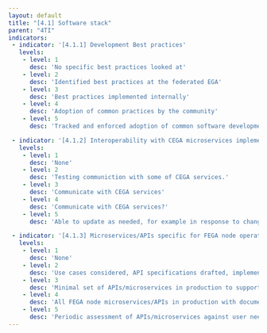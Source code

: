 ```yaml
---
layout: default
title: "[4.1] Software stack"
parent: "4TI"
indicators:
 - indicator: '[4.1.1] Development Best practices'
   levels:
    - level: 1
      desc: 'No specific best practices looked at'
    - level: 2
      desc: 'Identified best practices at the federated EGA'
    - level: 3  
      desc: 'Best practices implemented internally'
    - level: 4
      desc: 'Adoption of common practices by the community'
    - level: 5
      desc: 'Tracked and enforced adoption of common software development best practices'

 - indicator: '[4.1.2] Interoperability with CEGA microservices implemented (e.g. permissions API, submission API)'
   levels:
    - level: 1
      desc: 'None'
    - level: 2
      desc: 'Testing communiction with some of CEGA services.'
    - level: 3  
      desc: 'Communicate with CEGA services'
    - level: 4
      desc: 'Communicate with CEGA services?'
    - level: 5
      desc: 'Able to update as needed, for example in response to changes in community standards (e.g. GA4GH passports) in the framework of the Federated EGA ecosystem.'

 - indicator: '[4.1.3] Microservices/APIs specific for FEGA node operations implemented'
   levels:
    - level: 1
      desc: 'None'
    - level: 2
      desc: 'Use cases considered, API specifications drafted, implementation in progress'
    - level: 3  
      desc: 'Minimal set of APIs/microservices in production to support core FEGA node services. Additional APIs/microservices being developed/tested.'
    - level: 4
      desc: 'All FEGA node microservices/APIs in production with documented specifications. Services have generally high uptime.'
    - level: 5
      desc: 'Periodic assessment of APIs/microservices against user needs and feedback. Proposals made for new APIs/microservices or new features for existing APIs/microservices.'
---
```

